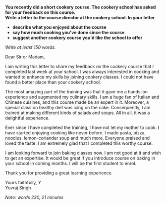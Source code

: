 **You recently did a short cookery course. The cookery school has asked for your feedback on this course.**  
**Write a letter to the course director at the cookery school. In your letter**  
- **describe what you enjoyed about the course**
- **say how much cooking you've done since the course**
- **suggest another cookery course you'd like the school to offer**  

*Write at least 150 words.*     

Dear Sir or Madam,

I am writing this letter to share my feedback on the cookery course that I completed last week at your school. I was always interested in cooking and wanted to enhance my skills by joining cookery classes. I could not have found a better place than your cookery school.

The most amazing part of the training was that it gave me a hands-on experience and augmented my culinary skills. I am a huge fan of Italian and Chinese cuisines, and this course made be an expert in it. Moreover, a special class on healthy diet was icing on the cake. Consequently, I am trained at making different kinds of salads and soups. All in all, it was a delightful experience.

Ever since I have completed the training, I have not let my mother to cook. I have started enjoying cooking like never before. I made pasta, pizza, noodles, lemon-coriander soup and much more. Everyone praised and loved the taste. I am extremely glad that I completed this worthy course.

I am looking forward to join baking classes now. I am not good at it and wish to get an expertise. It would be great if you introduce course on baking in your school in coming months. I will be the first student to enrol.

Thank you for providing a great learning  experience.

Yours faithfully, Y  
Yuvraj Singh

*Note: words 230, 21 minutes*
